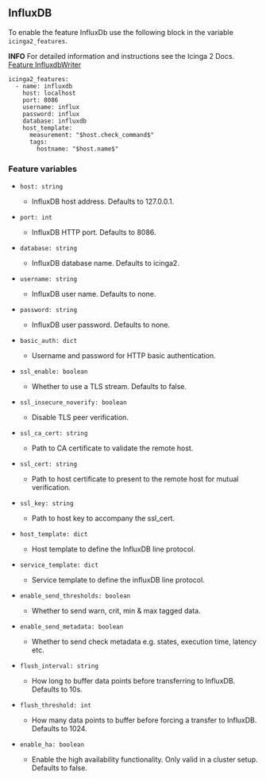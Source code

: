 ## InfluxDB

To enable the feature InfluxDb use the following block in the variable `icinga2_features`.

**INFO** For detailed information and instructions see the Icinga 2 Docs. [Feature InfluxdbWriter](https://icinga.com/docs/icinga-2/latest/doc/09-object-types/#influxdbwriter)

```
icinga2_features:
  - name: influxdb
    host: localhost
    port: 8086
    username: influx
    password: influx
    database: influxdb
    host_template:
      measurement: "$host.check_command$"
      tags:
        hostname: "$host.name$"
```

### Feature variables

* `host: string`
  *  InfluxDB host address. Defaults to 127.0.0.1.

* `port: int`
  * InfluxDB HTTP port. Defaults to 8086.

* `database: string`
  * InfluxDB database name. Defaults to icinga2.

* `username: string`
  * InfluxDB user name. Defaults to none.

* `password: string`
  * InfluxDB user password. Defaults to none.

* `basic_auth: dict`
  * Username and password for HTTP basic authentication.

* `ssl_enable: boolean`
  * Whether to use a TLS stream. Defaults to false.

* `ssl_insecure_noverify: boolean`
  * Disable TLS peer verification.

* `ssl_ca_cert: string`
  * Path to CA certificate to validate the remote host.

* `ssl_cert: string`
  * Path to host certificate to present to the remote host for mutual verification. 

* `ssl_key: string`
  * Path to host key to accompany the ssl_cert.

* `host_template: dict`
  * Host template to define the InfluxDB line protocol.

* `service_template: dict`
  * Service template to define the influxDB line protocol.

* `enable_send_thresholds: boolean`
  * Whether to send warn, crit, min & max tagged data.

* `enable_send_metadata: boolean`
  * Whether to send check metadata e.g. states, execution time, latency etc.

* `flush_interval: string`
  * How long to buffer data points before transferring to InfluxDB. Defaults to 10s.

* `flush_threshold: int`
  * How many data points to buffer before forcing a transfer to InfluxDB. Defaults to 1024. 

* `enable_ha: boolean`
  * Enable the high availability functionality. Only valid in a cluster setup. Defaults to false.

